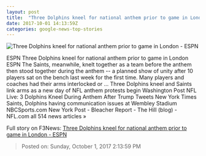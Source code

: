 ```yaml
---
layout: post
title:  "Three Dolphins kneel for national anthem prior to game in London - ESPN"
date: 2017-10-01 14:13:59Z
categories: google-news-top-stories
---
```


![Three Dolphins kneel for national anthem prior to game in London - ESPN](http://a3.espncdn.com/combiner/i?img=%2Fphoto%2F2017%2F1001%2Fr267351_1296x729_16%2D9.jpg)

ESPN Three Dolphins kneel for national anthem prior to game in London ESPN The Saints, meanwhile, knelt together as a team before the anthem then stood together during the anthem -- a planned show of unity after 10 players sat on the bench last week for the first time. Many players and coaches had their arms interlocked or ... Three Dolphins kneel and Saints link arms as a new day of NFL anthem protests begin Washington Post NFL Live: 3 Dolphins Kneel During Anthem After Trump Tweets New York Times Saints, Dolphins having communication issues at Wembley Stadium NBCSports.com New York Post - Bleacher Report - The Hill (blog) - NFL.com all 514 news articles »


Full story on F3News: [Three Dolphins kneel for national anthem prior to game in London - ESPN](http://www.f3nws.com/n/Pk4rpB)

> Posted on: Sunday, October 1, 2017 2:13:59 PM
